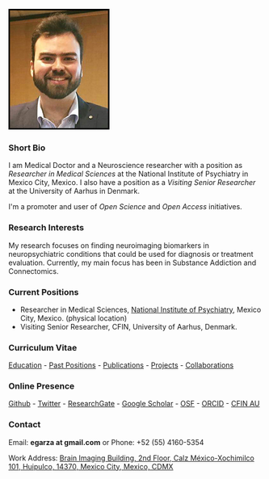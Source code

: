 ![Eduardo Garza](ed_2016_3.jpg)

### Short Bio
I am Medical Doctor and a Neuroscience researcher with a position as *Researcher in Medical Sciences* at the National Institute of Psychiatry in Mexico City, Mexico. I also have a position as a *Visiting Senior Researcher* at the University of Aarhus in Denmark. 

I'm a promoter and user of *Open Science* and *Open Access* initiatives.

### Research Interests
My research focuses on finding neuroimaging biomarkers in neuropsychiatric conditions that could be used for diagnosis or treatment evaluation. Currently, my main focus has been in Substance Addiction and Connectomics. 

### Current Positions
* Researcher in Medical Sciences, [National Institute of Psychiatry](http://www.inprf.gob.mx), Mexico City, Mexico. (physical location)
* Visiting Senior Researcher, CFIN, University of Aarhus, Denmark.


### Curriculum Vitae
[Education](educ.md) - [Past Positions](pos.md) - [Publications](pub.md) - [Projects](proj.md) - [Collaborations](col.md)

### Online Presence
[Github](https://github.com/egarza) - [Twitter](https://twitter.com/egarzav) - [ResearchGate](https://www.researchgate.net/profile/Eduardo_Garza_Villarreal) - [Google Scholar](https://scholar.google.dk/citations?user=bX502bUAAAAJ&hl=en) - [OSF](https://osf.io/uc6aj/) - [ORCID](https://orcid.org/0000-0003-1381-8648) - [CFIN AU](http://pure.au.dk/portal/en/eduardoa@cfin.au.dk)

### Contact
Email: **egarza at gmail.com**	or Phone: +52 (55) 4160-5354

Work Address: [Brain Imaging Building, 2nd Floor, Calz México-Xochimilco 101, Huipulco, 14370, Mexico City, Mexico, CDMX](https://goo.gl/maps/2Qy6nTGp6kw) 
